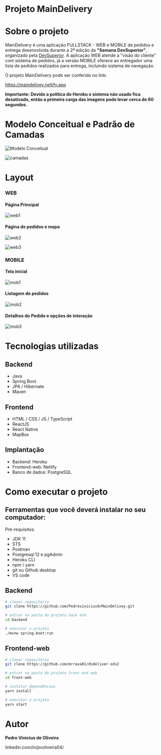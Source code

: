# Projeto MainDelivery   

# Sobre o projeto

MainDelivery é uma aplicação FULLSTACK - WEB e MOBILE  de pedidos e entrega desenvolvida durante a 2ª edição da **"Semana DevSuperior"**,
organizado pela [DevSuperior](https://devsuperior.com.br "Site da DevSuperior").
A aplicação WEB atende a "visão do cliente" com sistema de pedidos, já a versão MOBILE oferece ao entregador uma lista de pedidos realizados para entrega, incluindo sistema de navegação.

O projeto MainDelivery pode ser conferido no link:

https://maindelivey.netlify.app

**Importante: Devido a política do Heroku o sistema não usado fica desativado, então a primeira carga das imagens pode levar cerca de 60 segundos.**

# Modelo Conceitual e Padrão de Camadas

![Modelo Conceitual](https://github.com/Pedrovinicius9/MainDelivery/assets/modelo-conceitual.png)

![camadas](https://github.com/Pedrovinicius9/MainDelivery/assets/assets/camadas.png)

# Layout

### WEB

#### Página Principal

![web1](https://github.com/Pedrovinicius9/MainDelivery/assets/tela_web1.png)

#### Página de pedidos e mapa

![web2](https://github.com/Pedrovinicius9/MainDelivery/assets/tela_web2.png)

![web3](https://github.com/Pedrovinicius9/MainDelivery/assets/tela_web3.png)

### MOBILE
#### Tela inicial
![mob1](https://github.com/Pedrovinicius9/MainDelivery/assets/Mobile%20P1.png)

#### Listagem de pedidos
![mob2](https://github.com/Pedrovinicius9/MainDelivery/assets/Mobile%20P2.png)

#### Detalhes do Pedido e opções de interação
![mob3](https://github.com/Pedrovinicius9/MainDelivery/assets/Mobile%20P3.png)


# Tecnologias utilizadas
## Backend
- Java
- Spring Boot
- JPA / Hibernate
- Maven
## Frontend
- HTML / CSS / JS / TypeScript
- ReactJS
- React Native
- MapBox

## Implantação
- Backend: Heroku 
- Frontend-web: Netlify 
- Banco de dados: PostgreSQL

# Como executar o projeto

## Ferramentas que você deverá instalar no seu computador:
Pré-requisitos: 
- JDK 11
-	STS
-	Postman
- Postgresql 12 e pgAdmin
- Heroku CLI
- npm / yarn
- git ou Github desktop
- VS code

## Backend

```bash
# clonar repositório
git clone https://github.com/Pedrovinicius9/MainDelivey.git

# entrar na pasta do projeto back end
cd backend

# executar o projeto
./mvnw spring-boot:run
```

## Frontend-web

```bash
# clonar repositório
git clone https://github.com/mrraxa01/dsdeliver-sds2

# entrar na pasta do projeto front end web
cd front-web

# instalar dependências
yarn install

# executar o projeto
yarn start

```
# Autor
**Pedro Vinicius de Oliveira**

<a src="https://www.linkedin.com/in/pvoliveira04/">linkedin.com/in/pvoliveira04/</a>